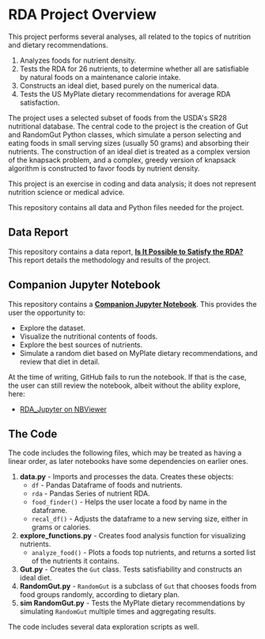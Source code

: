 # RDA Project Overview
This project performs several analyses, all related to the topics of nutrition and dietary recommendations.
1. Analyzes foods for nutrient density.
2. Tests the RDA for 26 nutrients, to determine whether all are satisfiable by natural foods on a maintenance calorie intake.
3. Constructs an ideal diet, based purely on the numerical data.
4. Tests the US MyPlate dietary recommendations for average RDA satisfaction.

The project uses a selected subset of foods from the USDA's SR28 nutritional database.  The central code to the project is the creation of Gut and RandomGut Python classes, which simulate a person selecting and eating foods in small serving sizes (usually 50 grams) and absorbing their nutrients.  The construction of an ideal diet is treated as a complex version of the knapsack problem, and a complex, greedy version of knapsack algorithm is constructed to favor foods by nutrient density.

This project is an exercise in coding and data analysis; it does not represent nutrition science or medical advice.  

This repository contains all data and Python files needed for the project.  

## Data Report
This repository contains a data report, **[Is It Possible to Satisfy the RDA?](RDA_data_report.pdf)**  This report details the methodology and results of the project.

## Companion Jupyter Notebook 
This repository contains a **[Companion Jupyter Notebook](https://github.com/JShibby/RDA/blob/master/code/RDA_Jupyter.ipynb)**.  This  provides the user the opportunity to:
* Explore the dataset.
* Visualize the nutritional contents of foods.
* Explore the best sources of nutrients.
* Simulate a random diet based on MyPlate dietary recommendations, and review that diet in detail.

At the time of writing, GitHub fails to run the notebook.  If that is the case, the user can still review the notebook, albeit without the ability explore, here:
* [RDA_Jupyter on NBViewer](https://nbviewer.jupyter.org/github/JShibby/RDA/blob/master/code/RDA_Jupyter.ipynb)

## The Code
The code includes the following files, which may be treated as having a linear order, as later notebooks have some dependencies on earlier ones.
1. **data.py** - Imports and processes the data.  Creates these objects:
    * `df` - Pandas Dataframe of foods and nutrients.
    * `rda` - Pandas Series of nutrient RDA.
    * `food_finder()` - Helps the user locate a food by name in the dataframe.
    * `recal_df()` - Adjusts the dataframe to a new serving size, either in grams or calories.
2. **explore_functions.py** - Creates food analysis function for visualizing nutrients.
    * `analyze_food()` - Plots a foods top nutrients, and returns a sorted list of the nutrients it contains.
5. **Gut.py** - Creates the `Gut` class.  Tests satisfiability and constructs an ideal diet.
6. **RandomGut.py** - `RandomGut` is a subclass of `Gut` that chooses foods from food groups randomly, according to dietary plan.
7. **sim RandomGut.py** - Tests the MyPlate dietary recommendations by simulating `RandomGut` multiple times and aggregating results.

The code includes several data exploration scripts as well.
